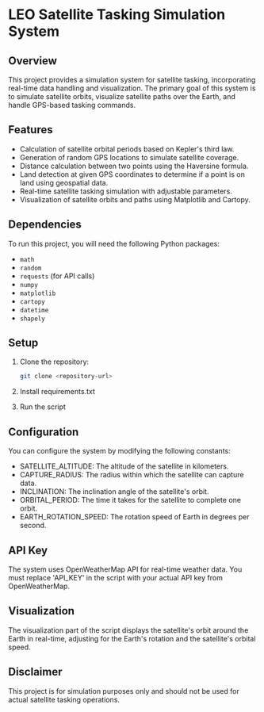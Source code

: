 # LEO Satellite Tasking Simulation System

## Overview

This project provides a simulation system for satellite tasking, incorporating real-time data handling and visualization. The primary goal of this system is to simulate satellite orbits, visualize satellite paths over the Earth, and handle GPS-based tasking commands.

## Features

- Calculation of satellite orbital periods based on Kepler's third law.
- Generation of random GPS locations to simulate satellite coverage.
- Distance calculation between two points using the Haversine formula.
- Land detection at given GPS coordinates to determine if a point is on land using geospatial data.
- Real-time satellite tasking simulation with adjustable parameters.
- Visualization of satellite orbits and paths using Matplotlib and Cartopy.

## Dependencies

To run this project, you will need the following Python packages:

- `math`
- `random`
- `requests` (for API calls)
- `numpy`
- `matplotlib`
- `cartopy`
- `datetime`
- `shapely`

## Setup

1. Clone the repository:
   ```bash
   git clone <repository-url>

2. Install requirements.txt

3. Run the script


## Configuration

You can configure the system by modifying the following constants:
- SATELLITE_ALTITUDE: The altitude of the satellite in kilometers.
- CAPTURE_RADIUS: The radius within which the satellite can capture data.
- INCLINATION: The inclination angle of the satellite's orbit.
- ORBITAL_PERIOD: The time it takes for the satellite to complete one orbit.
- EARTH_ROTATION_SPEED: The rotation speed of Earth in degrees per second.


## API Key
The system uses OpenWeatherMap API for real-time weather data. You must replace 'API_KEY' in the script with your actual API key from OpenWeatherMap.

## Visualization 
The visualization part of the script displays the satellite's orbit around the Earth in real-time, adjusting for the Earth's rotation and the satellite's orbital speed. 

## Disclaimer 

This project is for simulation purposes only and should not be used for actual satellite tasking operations.